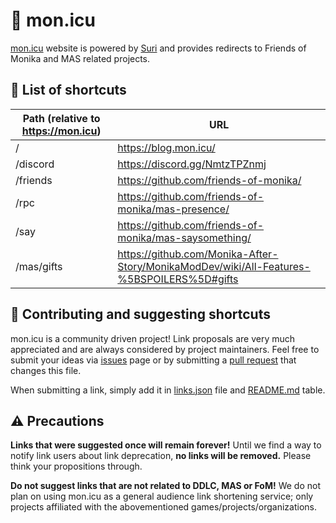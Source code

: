 # 🔗 mon.icu

[mon.icu](https://mon.icu) website is powered by [Suri](https://github.com/jstayton/suri) and provides redirects
to Friends of Monika and MAS related projects.

## 📜 List of shortcuts

| Path (relative to https://mon.icu) | URL                                                    |
|------------------------------------|--------------------------------------------------------|
| /                                  | https://blog.mon.icu/                                  |
| /discord                           | https://discord.gg/NmtzTPZnmj                          |
| /friends                           | https://github.com/friends-of-monika/                  |
| /rpc                               | https://github.com/friends-of-monika/mas-presence/     |
| /say                               | https://github.com/friends-of-monika/mas-saysomething/ |
| /mas/gifts                         | https://github.com/Monika-After-Story/MonikaModDev/wiki/All-Features-%5BSPOILERS%5D#gifts |

## 🙋 Contributing and suggesting shortcuts

mon.icu is a community driven project! Link proposals are very much appreciated and are always
considered by project maintainers. Feel free to submit your ideas via [issues][1] page or by
submitting a [pull request][2] that changes this file.

When submitting a link, simply add it in [links.json][3] file and [README.md][4] table.

## ⚠️ Precautions

**Links that were suggested once will remain forever!** Until we find a way to notify link users
about link deprecation, **no links will be removed.** Please think your propositions through.

**Do not suggest links that are not related to DDLC, MAS or FoM!** We do not plan on using mon.icu
as a general audience link shortening service; only projects affiliated with the abovementioned
games/projects/organizations.


[1]: https://github.com/Friends-of-Monika/monicu/issues
[2]: https://github.com/Friends-of-Monika/monicu/pulls
[3]: https://github.com/Friends-of-Monika/monicu/blob/master/src/links.json
[4]: https://github.com/Friends-of-Monika/monicu/blob/373d2dce8512ff7f1afdafe0d4a9568935f7374b/README.md?plain=1#L6-L15
